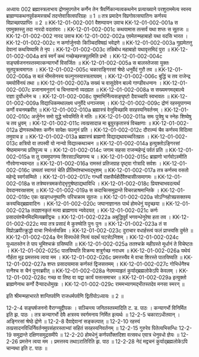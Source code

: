 अध्यायः 002
ब्रह्मास्त्रलाभाय द्रोणमुपगतेन कर्णेन तेन त्रैवर्णिकान्यत्वकथनेन प्रत्याख्याने परशुराममेत्य स्वस्य ब्राह्मण्यकथनपूर्वकमस्त्रार्थं तदन्तेवासित्वपरिग्रहः ॥ 1 ॥ तत्र प्रमादेन विप्रगोवत्सघातिनः कर्णस्य विप्राच्छापप्राप्तिः ॥ 2 ॥
KK-12-01-002-001	वैशम्पायन उवाच 
KK-12-01-002-001a	स एवमुक्तस्तु तदा नारदो वदतांवरः ।
KK-12-01-002-001c	कथयामास तत्सर्वं यथा शप्तः स सूतजः ॥
KK-12-01-002-002	नारद उवाच 
KK-12-01-002-002a	एवमेतन्महाबाहो यथा वदसि भारत ।
KK-12-01-002-002c	न कर्णार्जुनयोः किञ्चिदविषह्यं भवेद्रणे ॥
KK-12-01-002-003a	गुह्यमेतत्तु देवानां कथयिष्यामि ते नृप ।
KK-12-01-002-003c	तन्निबोध महाबाहो यथावृत्तमिदं पुरा ॥
KK-12-01-002-004a	क्षत्रं स्वर्गं कथं गच्छेच्छस्त्रपूतमिति प्रभो ।
KK-12-01-002-004c	सङ्घर्षजननस्तस्मात्कन्यागर्भो विसर्जितः ॥
KK-12-01-002-005a	स बालस्तेजसा युक्तः सूतपुत्रत्वमागतः ।
KK-12-01-002-005c	चकाराङ्गिरसां श्रेष्ठे धनुर्वेदं गुरौ तव ॥
KK-12-01-002-006a	स बलं भीमसेनस्य फल्गुनस्यास्त्रलाघवम् ।
KK-12-01-002-006c	बुद्धिं च तव राजेन्द्र यमयोर्विनयं तथा ॥
KK-12-01-002-007a	सख्यं च वासुदेवेन बाल्ये गाण्डीवधन्वनः ।
KK-12-01-002-007c	प्रजानामनुरागं च चिन्तयानो व्यदह्यत ॥
KK-12-01-002-008a	स सख्यमगमद्बाल्ये राज्ञा दुर्योधनेन च ।
KK-12-01-002-008c	युष्माभिर्नित्यसङ्घृष्टो दैवाच्चापि स्वभावतः ॥
KK-12-01-002-009a	विद्याधिकमथालक्ष्य धनुर्वेदे धनञ्जयम् ।
KK-12-01-002-009c	द्रोणं रहस्युपागम्य कर्णो वचनमब्रवीत् ॥
KK-12-01-002-010a	ब्रह्मास्त्रं वेत्तुमिच्छामि सरहस्यनिवर्तनम् ।
KK-12-01-002-010c	अर्जुनेन समो युद्धे भवेयमिति मे मतिः ॥
KK-12-01-002-011a	समः पुत्रेषु च स्नेहः शिष्येषु च तव ध्रुवम् ।
KK-12-01-002-011c	त्वत्प्रसादान्न मा ब्रूयुरकृतास्त्रं विचक्षणाः ॥
KK-12-01-002-012a	द्रोणस्तथोक्तः कर्णेन सापेक्षः फल्गुनं प्रति ।
KK-12-01-002-012c	दौरात्म्यं चैव कर्णस्य विदित्वा तमुवाच ह ॥
KK-12-01-002-013a	ब्रह्मास्त्रं ब्राह्मणो विद्याद्यथावच्चरितव्रतः ।
KK-12-01-002-013c	क्षत्रियो वा तपस्वी यो नान्यो विद्यात्कथञ्चन ॥
KK-12-01-002-014a	इत्युक्तोऽङ्गिरसां श्रेष्ठमामन्त्र्य प्रतिपूज्य च ।
KK-12-01-002-014c	जगाम सहसा राजन्महेन्द्रं पर्वतं प्रति ॥
KK-12-01-002-015a	स तु राममुपागम्य शिरसाऽभिप्रणम्य च ।
KK-12-01-002-015c	ब्राह्मणो भार्गवोऽस्मीति गौरवेणाभ्यवन्दत ॥
KK-12-01-002-016a	रामस्तं प्रतिजग्राह पृष्ट्वा गोत्रादि सर्वशः ।
KK-12-01-002-016c	उष्यतां स्वागतं चेति प्रीतिमांश्चाभवद्भृशम् ॥
KK-12-01-002-017a	तत्र कर्णस्य वसतो महेन्द्रे स्वर्गसम्मिते ।
KK-12-01-002-017c	गन्धर्वै राक्षसैर्यक्षैर्देवैश्चासीत्समागमः ॥
KK-12-01-002-018a	स तत्रेष्वस्त्रमकरोद्भृगुश्रेष्ठाद्यथाविधि ।
KK-12-01-002-018c	प्रियश्चाभवदत्यर्थं देवदानवरक्षसाम् ॥
KK-12-01-002-019a	स कदाचित्समुद्रान्ते विचरन्नाश्रमान्तिके ।
KK-12-01-002-019c	एकः खड्गधनुष्पाणिः परिचक्राम सूतजः ॥
KK-12-01-002-020a	सोऽग्निहोत्रप्रसक्तस्य कस्यचिद्ब्रह्मवादिनः ।
KK-12-01-002-020c	जघानाज्ञानतः पार्थ होमधेनुं यदृच्छया ॥
KK-12-01-002-021a	तदज्ञानकृतं मत्वा ब्राह्मणाय न्यवेदयत् ।
KK-12-01-002-021c	कर्णः प्रसादयंश्चैनमिदमित्यब्रवीद्वचः ॥
KK-12-01-002-022a	अबुद्धिपूर्वं भगवन्धेनुरेषा हता तव ।
KK-12-01-002-022c	मया तत्र प्रसादं मे कुरुष्वेति पुनः पुनः ॥
KK-12-01-002-023a	तं स विप्रोऽब्रवीत्क्रुद्धो वाचा निर्भर्त्सयन्निव ।
KK-12-01-002-023c	दुराचार वधार्हस्त्वं फलं प्राप्स्यसि दुर्मते ॥
KK-12-01-002-024a	येन विस्पर्धसे नित्यं यदर्थं घटसेऽनिशम् ।
KK-12-01-002-024c	युध्यतस्तेन ते पाप भूमिश्चक्रं ग्रसिष्यति ॥
KK-12-01-002-025a	ततश्चक्रे महीग्रस्ते मूर्धानं ते विचेष्टतः ।
KK-12-01-002-025c	पातयिष्यति विक्रम्य शत्रुर्गच्छ नराधम ॥
KK-12-01-002-026a	यथेयं गौर्हता मूढ प्रमत्तस्य त्वया मम ।
KK-12-01-002-026c	प्रमत्तस्यैव मे वाचा शिरस्ते पातयिष्यति ॥
KK-12-01-002-027a	शप्तः प्रसादयामास कर्णस्तं द्विजसत्तमम् ।
KK-12-01-002-027c	गोभिर्धनैश्च रत्नैश्च स चैनं पुनरब्रवीत् ॥
KK-12-01-002-028a	नेदमव्याहृतं कुर्याद्ब्रह्मलोकेऽपि केवलम् ।
KK-12-01-002-028c	गच्छ वा तिष्ठ वा यद्वा कार्यं यत्तत्समाचर ॥
KK-12-01-002-029a	इत्युक्तो ब्राह्मणेनाथ कर्णो दैन्यादधोमुखः ।
KK-12-01-002-029c	राममभ्यागमद्भीतस्तदेव मनसा स्मरन् ॥ 

इति श्रीमन्महाभारते शान्तिपर्वणि राजधर्मपर्वणि द्वितीयोऽध्यायः ॥ 2 ॥

12-2-4 सङ्घर्षजननो वैराग्न्युद्दीपकः । सञ्चिन्त्य जनितस्तस्मादिति ट. ड. पाठः । कन्यागर्भो विनिर्मित इति झ. पाठः । तत्र कन्यागर्भो देवैः क्षत्रस्य स्वर्गमनाय निर्मित इत्यर्थः ॥ 12-2-5 चकाराऽधीतवान् । अङ्गिरसां श्रेष्ठे द्रोणे ॥ 12-2-8 दैवाद्देवानां सङ्कल्पात् ॥ 12-2-10 रहस्यं तत्प्रसादनविधिर्निवर्तनमुपसंहारस्ताभ्यां सहितं सरहस्यनिवर्तनम् ॥ 12-2-15 गुरुरेव पितेत्यभिसन्धिः 12-2-19 समुद्रान्ते दक्षिणसमुद्रसमीपे ॥ 12-2-20 होमधेनुं कर्णपर्वोक्तदिशा वत्सवध एवात्र धेनुवधो ज्ञेयः ॥ 12-2-26 प्रमत्तेन त्वया मम । प्रमत्तस्य तथाऽरातिरिति झ. पाठ ॥ 12-2-28 नेदं मद्वचनं कुर्याद्ब्रह्मलोकेऽपि चान्यथा इति ट. पाठः ॥
